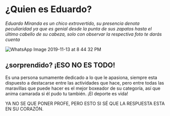 # ¿Quien es Eduardo? 

_Eduardo Miranda es un chico extrovertido, su presencia denota peculiaridad ya que es genial desde la punta de sus zapatos hasta el último cabello de su cabeza, solo con observar la respectiva foto te darás cuenta_


![WhatsApp Image 2019-11-13 at 8 44 32 PM](https://user-images.githubusercontent.com/57736511/68820204-8961d400-0658-11ea-881f-1b250c6355cb.jpeg)

## ¿sorprendido? ¡ESO NO ES TODO!

Es una persona sumamente dedicado a lo que le apasiona, siempre esta dispuesto a destacarse entre las actividades que hace, pero entre todas las maravillas que puede hacer es el mejor boxeador de su categoría, así que anima camarada si él pudo tu también. ¡El deporte es vida!

 
YA NO SE QUE PONER PROFE, PERO ESTO SI SÉ QUE LA RESPUESTA ESTA EN SU CORAZÓN. 



